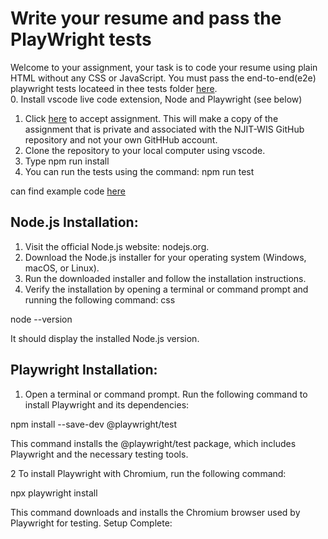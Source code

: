 # Write your resume and pass the PlayWright tests

Welcome to your assignment, your task is to code your resume using plain HTML without any CSS or JavaScript.  You must pass the end-to-end(e2e) playwright tests locateed in thee tests folder [here](./reference/index.html).  
0. Install vscode live code extension, Node and Playwright (see below)
1. Click [here](https://classroom.github.com/a/p-9R0XIT) to accept assignment.  This will make a copy of the assignment that is private and associated with the NJIT-WIS GitHub repository and not your own GitHHub account.
2. Clone the repository to your local computer using vscode.
3. Type npm run install
4. You can run the tests using the command: npm run test


can find example code [here](./reference/index.html)


## Node.js Installation:

1. Visit the official Node.js website: nodejs.org.
2. Download the Node.js installer for your operating system (Windows, macOS, or Linux).
3. Run the downloaded installer and follow the installation instructions.
3. Verify the installation by opening a terminal or command prompt and running the following command:
css

node --version

It should display the installed Node.js version.

## Playwright Installation:

1. Open a terminal or command prompt.
Run the following command to install Playwright and its dependencies:

npm install --save-dev @playwright/test

This command installs the @playwright/test package, which includes Playwright and the necessary testing tools.

2 To install Playwright with Chromium, run the following command:

npx playwright install

This command downloads and installs the Chromium browser used by Playwright for testing.
Setup Complete: